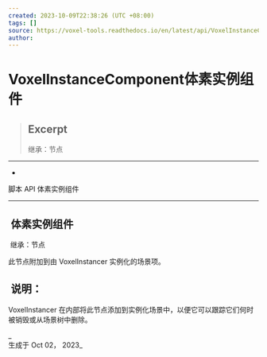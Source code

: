 ```yaml
---
created: 2023-10-09T22:38:26 (UTC +08:00)
tags: []
source: https://voxel-tools.readthedocs.io/en/latest/api/VoxelInstanceComponent/
author: 
---
```


# VoxelInstanceComponent体素实例组件

> ## Excerpt
> 继承：节点

---
-   [](https://voxel-tools.readthedocs.io/en/latest/)
  
脚本 API 体素实例组件

___

##  体素实例组件

 继承：节点

  
此节点附加到由 VoxelInstancer 实例化的场景项。

##  说明：

  
VoxelInstancer 在内部将此节点添加到实例化场景中，以便它可以跟踪它们何时被销毁或从场景树中删除。

_  
生成于 Oct 02， 2023_
